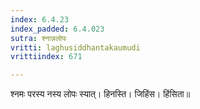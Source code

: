 ```yaml
---
index: 6.4.23
index_padded: 6.4.023
sutra: श्नान्नलोपः
vritti: laghusiddhantakaumudi
vrittiindex: 671

---
```

श्नमः परस्य नस्य लोपः स्यात्। हिनस्ति। जिहिंस। हिंसिता॥